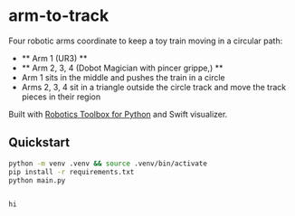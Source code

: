 # arm-to-track

Four robotic arms coordinate to keep a toy train moving in a circular path:  
- ** Arm 1 (UR3) ** 
- ** Arm 2, 3, 4 (Dobot Magician with pincer grippe,) **
- Arm 1 sits in the middle and pushes the train in a circle
- Arms 2, 3, 4 sit in a triangle outside the circle track and move the track pieces in their region

Built with [Robotics Toolbox for Python](https://github.com/petercorke/roboticstoolbox-python) and Swift visualizer.  

## Quickstart
```bash
python -m venv .venv && source .venv/bin/activate
pip install -r requirements.txt
python main.py


hi
